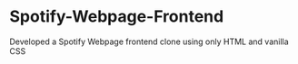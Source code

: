 # Spotify-Webpage-Frontend
Developed a Spotify Webpage frontend clone using only HTML and vanilla CSS
